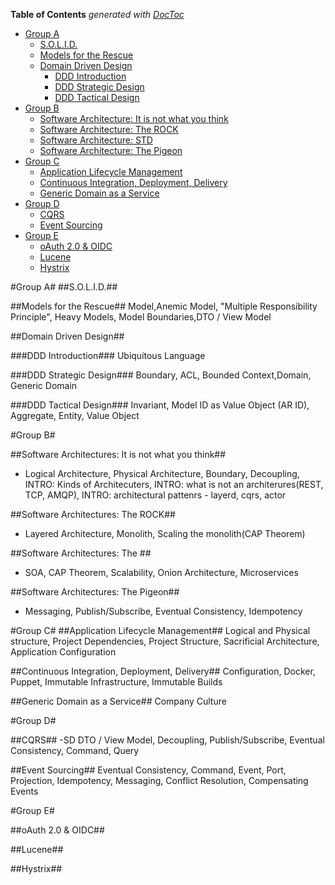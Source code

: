 **Table of Contents**  *generated with [DocToc](http://doctoc.herokuapp.com/)*

- [Group A](#)
	- [S.O.L.I.D.](#)
	- [Models for the Rescue](#)
	- [Domain Driven Design](#)
		- [DDD Introduction](#)
		- [DDD Strategic Design](#)
		- [DDD Tactical Design](#)
- [Group B](#)
	- [Software Architecture: It is not what you think](#)
	- [Software Architecture: The ROCK](#)
	- [Software Architecture: STD](#)
	- [Software Architecture: The Pigeon](#)
- [Group C](#)
	- [Application Lifecycle Management](#)
	- [Continuous Integration, Deployment, Delivery](#)
	- [Generic Domain as a Service](#)
- [Group D](#)
	- [CQRS](#)
	- [Event Sourcing](#)
- [Group E](#)
	- [oAuth 2.0 & OIDC](#)
	- [Lucene](#)
	- [Hystrix](#)

#Group A#
##S.O.L.I.D.##

##Models for the Rescue##
Model,Anemic Model, "Multiple Responsibility Principle", Heavy Models, Model Boundaries,DTO / View Model	

##Domain Driven Design##

###DDD Introduction###
Ubiquitous Language

###DDD Strategic Design###
Boundary, ACL, Bounded Context,Domain, Generic Domain

###DDD Tactical Design###
Invariant, Model ID as Value Object (AR ID), Aggregate, Entity, Value Object

#Group B#

##Software Architectures: It is not what you think##
- Logical Architecture, Physical Architecture, Boundary, Decoupling, INTRO: Kinds of Architecuters, INTRO: what is not an architerures(REST, TCP, AMQP), INTRO: architectural pattenrs - layerd, cqrs, actor

##Software Architectures: The ROCK##
- Layered Architecture, Monolith, Scaling the monolith(CAP Theorem)

##Software Architectures: The ##
- SOA, CAP Theorem, Scalability, Onion Architecture, Microservices

##Software Architectures: The Pigeon##
- Messaging, Publish/Subscribe, Eventual Consistency, Idempotency

#Group C#
##Application Lifecycle Management##
Logical and Physical structure, Project Dependencies, Project Structure, Sacrificial Architecture, Application Configuration

##Continuous Integration, Deployment, Delivery##
Configuration, Docker, Puppet, Immutable Infrastructure, Immutable Builds

##Generic Domain as a Service##
Company Culture

#Group D#

##CQRS##
-SD
DTO / View Model, Decoupling, Publish/Subscribe, Eventual Consistency, Command, Query

##Event Sourcing##
Eventual Consistency, Command, Event, Port, Projection, Idempotency, Messaging, Conflict Resolution, Compensating Events

#Group E#

##oAuth 2.0 & OIDC##

##Lucene##

##Hystrix##

